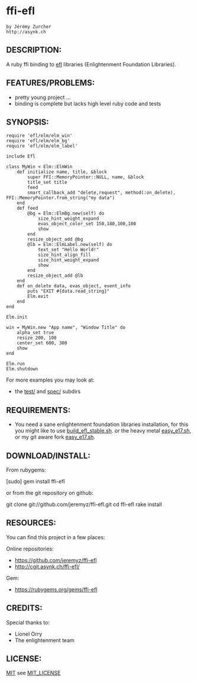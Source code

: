 # ffi-efl
    by Jérémy Zurcher
    http://asynk.ch

## DESCRIPTION:

A ruby ffi binding to [efl](http://www.enlightenment.org/p.php?p=docs&l=en) libraries (Enlightenment Foundation Libraries).

## FEATURES/PROBLEMS:

* pretty young project ...
* binding is complete but lacks high level ruby code and tests

## SYNOPSIS:

    require 'efl/elm/elm_win'
    require 'efl/elm/elm_bg'
    require 'efl/elm/elm_label'

    include Efl

    class MyWin < Elm::ElmWin
        def initialize name, title, &block
            super FFI::MemoryPointer::NULL, name, &block
            title_set title
            feed
            smart_callback_add "delete,request", method(:on_delete), FFI::MemoryPointer.from_string("my data")
        end
        def feed
            @bg = Elm::ElmBg.new(self) do
                size_hint_weight_expand
                evas_object_color_set 150,180,100,180
                show
            end
            resize_object_add @bg
            @lb = Elm::ElmLabel.new(self) do
                text_set "Hello World!"
                size_hint_align_fill
                size_hint_weight_expand
                show
            end
            resize_object_add @lb
        end
        def on_delete data, evas_object, event_info
            puts "EXIT #{data.read_string}"
            Elm.exit
        end
    end

    Elm.init

    win = MyWin.new "App name", "Window Title" do
        alpha_set true
        resize 200, 100
        center_set 600, 300
        show
    end

    Elm.run
    Elm.shutdown

For more examples you may look at:

* the [test/](https://github.com/jeremyz/ffi-efl/tree/master/test) and [spec/](https://github.com/jeremyz/ffi-efl/tree/master/spec) subdirs

## REQUIREMENTS:

* You need a sane enlightenment foundation libraries installation,
  for this you might like to use [build_efl_stable.sh](https://github.com/jeremyz/bin/blob/master/build_efl_stable.sh).
  or the heavy metal [easy_e17.sh](http://omicron.homeip.net/projects/#easy_e17.sh),
  or my git aware fork [easy_e17.sh](https://github.com/jeremyz/bin/blob/master/easy_e17.sh).

## DOWNLOAD/INSTALL:

From rubygems:

  [sudo] gem install ffi-efl

or from the git repository on github:

  git clone git://github.com/jeremyz/ffi-efl.git
  cd ffi-efl
  rake install

## RESOURCES:

You can find this project in a few places:

Online repositories:

* https://github.com/jeremyz/ffi-efl
* http://cgit.asynk.ch/ffi-efl/

Gem:

* https://rubygems.org/gems/ffi-efl

## CREDITS:

Special thanks to:

* Lionel Orry
* The enlightenment team

## LICENSE:

[MIT](http://www.opensource.org/licenses/MIT) see [MIT_LICENSE](https://github.com/jeremyz/ffi-efl/blob/master/MIT-LICENSE)
